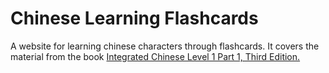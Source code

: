 # Chinese Learning Flashcards

A website for learning chinese characters through flashcards. It covers the material from the book [Integrated Chinese Level 1 Part 1, Third Edition.](https://www.cheng-tsui.com/browse/textbooks/integrated-chinese-third-edition/integrated-chinese-level-1-part-1-3rd-ed-textbook?id=20469)

